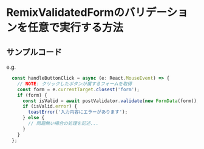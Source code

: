 # RemixValidatedFormのバリデーションを任意で実行する方法

## サンプルコード

e.g.  

```ts
  const handleButtonClick = async (e: React.MouseEvent) => {
    // NOTE: クリックしたボタンが属するフォームを取得
    const form = e.currentTarget.closest('form');
    if (form) {
      const isValid = await postValidator.validate(new FormData(form));
      if (isValid.error) {
        toastError('入力内容にエラーがあります');
      } else {
        // 問題無い場合の処理を記述...
      }
    }
  };
```
